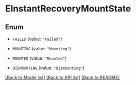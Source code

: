 # EInstantRecoveryMountState

## Enum


* `FAILED` (value: `"Failed"`)

* `MOUNTING` (value: `"Mounting"`)

* `MOUNTED` (value: `"Mounted"`)

* `DISMOUNTING` (value: `"Dismounting"`)


[[Back to Model list]](../README.md#documentation-for-models) [[Back to API list]](../README.md#documentation-for-api-endpoints) [[Back to README]](../README.md)


